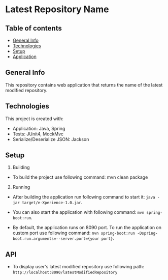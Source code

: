 # Latest Repository Name

## Table of contents
* [General Info](#general-info)
* [Technologies](#technologies)
* [Setup](#setup)
* [Application](#application)


## General Info
This repository contains web application that returns the name of the latest modified repository.

## Technologies
This project is created with:
* Application: Java, Spring
* Tests: JUnit4, MockMvc
* Serialize/Deserialize JSON: Jackson

## Setup
1. Building
* To build the project use following command: mvn clean package

2. Running
* After building the application run following command to start it: `java -jar target/e-Xperience-1.0.jar`.
* You can also start the application with following command: `mvn spring-boot:run`. <br>

* By default, the application runs on 8090 port. To run the application on custom port use following command: `mvn spring-boot:run -Dspring-boot.run.arguments=--server.port={your port}`.

## API
* To display user's latest modified repository use following path: `http://localhost:8090/latestModifiedRepository`
